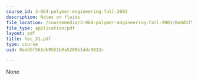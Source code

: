 ```yaml
---
course_id: 3-064-polymer-engineering-fall-2003
description: Notes on fluids
file_location: /coursemedia/3-064-polymer-engineering-fall-2003/8edd5f561db9551b0a5209b1ddc9812c_lec_31.pdf
file_type: application/pdf
layout: pdf
title: lec_31.pdf
type: course
uid: 8edd5f561db9551b0a5209b1ddc9812c

---
```

None